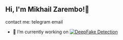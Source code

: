 <h2> Hi, I'm Mikhail Zarembo!👋 </h2>


contact me:
telegram
email



- 🔭 I’m currently working on 
[![DeepFake Detection](https://svg.bookmark.style/api?url=https://github.com/pshakhmin/deepfakes&mode=light&style=horizontal)](https://github.com/pshakhmin/deepfakes)

